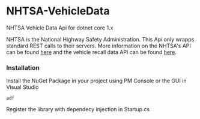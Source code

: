 # NHTSA-VehicleData
NHTSA Vehicle Data Api for dotnet core 1.x

NHTSA is the National Highway Safety Administration. This Api only wrapps standard REST calls to their servers. 
More information on the NHTSA's API can be found [here](https://vpic.nhtsa.dot.gov/api/)
and the vehicle recall data API can be found [here](https://one.nhtsa.gov/webapi/Default.aspx?Recalls/API/83).


### Installation
Install the NuGet Package in your project using PM Console or the GUI in Visual Studio

`adf`

Register the library with dependecy injection in Startup.cs
